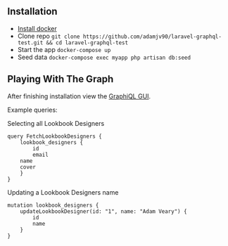 ## Installation

- [Install docker](https://www.docker.com/docker-mac)
- Clone repo `git clone https://github.com/adamjv90/laravel-graphql-test.git && cd laravel-graphql-test`
- Start the app `docker-compose up`
- Seed data `docker-compose exec myapp php artisan db:seed`

## Playing With The Graph

After finishing installation view the [GraphiQL GUI](http://0.0.0.0:3000/graphiql).

Example queries:

Selecting all Lookbook Designers
```
query FetchLookbookDesigners {
	lookbook_designers {
		id
		email
    name
    cover
	}
}
```

Updating a Lookbook Designers name
```
mutation lookbook_designers {
	updateLookbookDesigner(id: "1", name: "Adam Veary") {
		id
		name
	}
}
```
